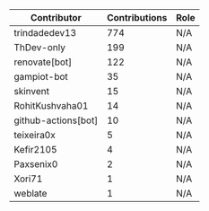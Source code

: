 | Contributor | Contributions | Role |
| ------------ | -------------- | ---- |
| trindadedev13 | 774 | N/A |
| ThDev-only | 199 | N/A |
| renovate[bot] | 122 | N/A |
| gampiot-bot | 35 | N/A |
| skinvent | 15 | N/A |
| RohitKushvaha01 | 14 | N/A |
| github-actions[bot] | 10 | N/A |
| teixeira0x | 5 | N/A |
| Kefir2105 | 4 | N/A |
| Paxsenix0 | 2 | N/A |
| Xori71 | 1 | N/A |
| weblate | 1 | N/A |
